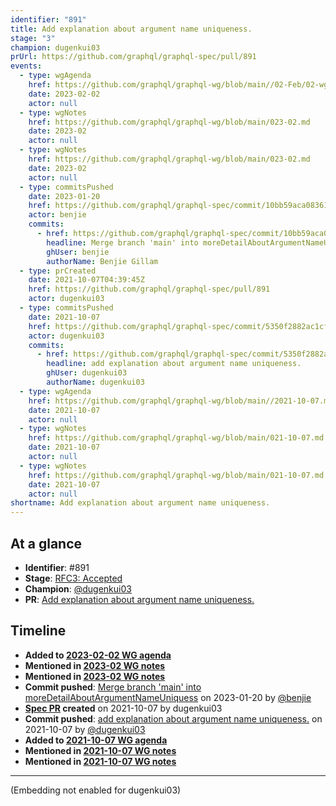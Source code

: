 ```yaml
---
identifier: "891"
title: Add explanation about argument name uniqueness.
stage: "3"
champion: dugenkui03
prUrl: https://github.com/graphql/graphql-spec/pull/891
events:
  - type: wgAgenda
    href: https://github.com/graphql/graphql-wg/blob/main//02-Feb/02-wg-primary.md
    date: 2023-02-02
    actor: null
  - type: wgNotes
    href: https://github.com/graphql/graphql-wg/blob/main/023-02.md
    date: 2023-02
    actor: null
  - type: wgNotes
    href: https://github.com/graphql/graphql-wg/blob/main/023-02.md
    date: 2023-02
    actor: null
  - type: commitsPushed
    date: 2023-01-20
    href: https://github.com/graphql/graphql-spec/commit/10bb59aca083619190266e4c787f9689fd213358
    actor: benjie
    commits:
      - href: https://github.com/graphql/graphql-spec/commit/10bb59aca083619190266e4c787f9689fd213358
        headline: Merge branch 'main' into moreDetailAboutArgumentNameUniquess
        ghUser: benjie
        authorName: Benjie Gillam
  - type: prCreated
    date: 2021-10-07T04:39:45Z
    href: https://github.com/graphql/graphql-spec/pull/891
    actor: dugenkui03
  - type: commitsPushed
    date: 2021-10-07
    href: https://github.com/graphql/graphql-spec/commit/5350f2882ac1cf2da66c8dc99a7fd074418021f0
    actor: dugenkui03
    commits:
      - href: https://github.com/graphql/graphql-spec/commit/5350f2882ac1cf2da66c8dc99a7fd074418021f0
        headline: add explanation about argument name uniqueness.
        ghUser: dugenkui03
        authorName: dugenkui03
  - type: wgAgenda
    href: https://github.com/graphql/graphql-wg/blob/main//2021-10-07.md
    date: 2021-10-07
    actor: null
  - type: wgNotes
    href: https://github.com/graphql/graphql-wg/blob/main/021-10-07.md
    date: 2021-10-07
    actor: null
  - type: wgNotes
    href: https://github.com/graphql/graphql-wg/blob/main/021-10-07.md
    date: 2021-10-07
    actor: null
shortname: Add explanation about argument name uniqueness.
---
```


## At a glance

- **Identifier**: #891
- **Stage**: [RFC3: Accepted](https://github.com/graphql/graphql-spec/blob/main/CONTRIBUTING.md#stage-3-accepted)
- **Champion**: [@dugenkui03](https://github.com/dugenkui03)
- **PR**: [Add explanation about argument name uniqueness.](https://github.com/graphql/graphql-spec/pull/891)

<!-- BEGIN_CUSTOM_TEXT -->



<!-- END_CUSTOM_TEXT -->

## Timeline

- **Added to [2023-02-02 WG agenda](https://github.com/graphql/graphql-wg/blob/main//02-Feb/02-wg-primary.md)**
- **Mentioned in [2023-02 WG notes](https://github.com/graphql/graphql-wg/blob/main/023-02.md)**
- **Mentioned in [2023-02 WG notes](https://github.com/graphql/graphql-wg/blob/main/023-02.md)**
- **Commit pushed**: [Merge branch 'main' into moreDetailAboutArgumentNameUniquess](https://github.com/graphql/graphql-spec/commit/10bb59aca083619190266e4c787f9689fd213358) on 2023-01-20 by [@benjie](https://github.com/benjie)
- **[Spec PR](https://github.com/graphql/graphql-spec/pull/891) created** on 2021-10-07 by dugenkui03
- **Commit pushed**: [add explanation about argument name uniqueness.](https://github.com/graphql/graphql-spec/commit/5350f2882ac1cf2da66c8dc99a7fd074418021f0) on 2021-10-07 by [@dugenkui03](https://github.com/dugenkui03)
- **Added to [2021-10-07 WG agenda](https://github.com/graphql/graphql-wg/blob/main//2021-10-07.md)**
- **Mentioned in [2021-10-07 WG notes](https://github.com/graphql/graphql-wg/blob/main/021-10-07.md)**
- **Mentioned in [2021-10-07 WG notes](https://github.com/graphql/graphql-wg/blob/main/021-10-07.md)**

<!-- VERBATIM -->

---

(Embedding not enabled for dugenkui03)
